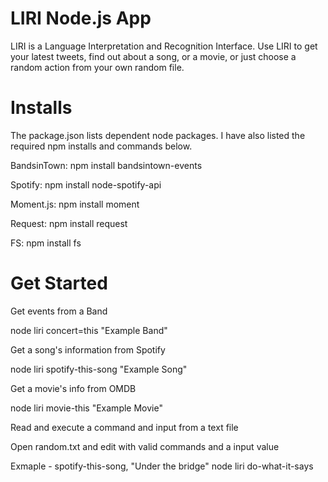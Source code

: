 # LIRI Node.js App
LIRI is a Language Interpretation and Recognition Interface. Use LIRI to get your latest tweets, find out about a song, or a movie, or just choose a random action from your own random file.

# Installs
The package.json lists dependent node packages. I have also listed the required npm installs and commands below.

BandsinTown:
npm install bandsintown-events

Spotify:
npm install node-spotify-api

Moment.js:
npm install moment

Request:
npm install request

FS:
npm install fs


# Get Started

Get events from a Band

node liri concert=this "Example Band"

Get a song's information from Spotify

node liri spotify-this-song "Example Song"

Get a movie's info from OMDB

node liri movie-this "Example Movie"

Read and execute a command and input from a text file

Open random.txt and edit with valid commands and a input value

Exmaple - spotify-this-song, "Under the bridge"
node liri do-what-it-says
